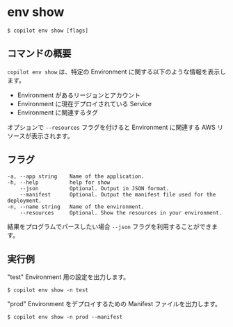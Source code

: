 # env show
```console
$ copilot env show [flags]
```

## コマンドの概要
`copilot env show` は、特定の Environment に関する以下のような情報を表示します。

* Environment があるリージョンとアカウント
* Environment に現在デプロイされている Service
* Environment に関連するタグ

オプションで `--resources` フラグを付けると Environment に関連する AWS リソースが表示されます。

## フラグ
```
-a, --app string    Name of the application.
-h, --help          help for show
    --json          Optional. Output in JSON format.
    --manifest      Optional. Output the manifest file used for the deployment.
-n, --name string   Name of the environment.
    --resources     Optional. Show the resources in your environment.
```
結果をプログラムでパースしたい場合 `--json` フラグを利用することができます。

## 実行例
"test" Environment 用の設定を出力します。
```console
$ copilot env show -n test
```
"prod" Environment をデプロイするための Manifest ファイルを出力します。
```console
$ copilot env show -n prod --manifest
```
